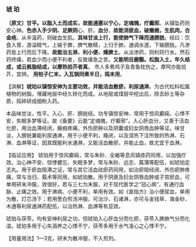 ### 琥 珀

**〔原文〕甘平。以脂入土而成实，故能通塞以宁心，定魂魄，疗癫邪**。从镇坠药则安心神。**色赤入手少阴、足厥阴**心、肝。**血分**，**故能消疲血，破癥瘕，生肌肉，合金疮**。从辛温药，则破血生肌。**其味甘淡上行，能使肺气下降而通膀胱**。经曰：饮食入胃，游溢精气，上输于脾，脾气散精，上归于肺，通调水道，下输膀胱。凡渗药皆上行而后下降。**故能治五淋、利小便、燥脾土**。从淡渗药，则利窍行水。然石药终燥，若血少而小便不利者，反致燥急之苦。**又能明目磨翳。松脂入土，年久结成，或云枫脂结成，以摩热拾芥者真**。 市人多煮鸡子及青鱼枕伪之，摩呵亦能拾芥，宜辨。 **用柏子仁末，入瓦锅同煮半日，捣末用**。

【讲解】**琥珀以镇惊安神为主要功效，并能活血散瘀，利尿通淋**。为古代松科松属植物的树脂，埋藏地层中经久转化而成。从地层或煤层中挖出后，除去砂土等杂质，捣碎研成细粉入药。

本品味甘淡，性平。入心、肝、膀胱经。功专镇惊安神、常用于惊风癫痫，心悸不安，失眠多梦等证。故《备要》云能“定魂魄，疗癫邪”。入心肝血分，又善于活血化瘀，用治血滞经闭，癥瘕疼痛，外伤瘀肿以及阴囊或妇女阴唇血肿等证。味甘淡，入膀胱兼能利尿通淋，用于小便不利，癃闭，以及湿热下注所致的热淋、石淋、血淋等证，因其既能利水通淋，又能活血散瘀，并能止血，故尤宜于血淋。

【临证应用】 琥珀用于惊风癫痫，常与朱砂、全蝎等息风镇痉药同用，以加强疗效。治心神不安、惊悸健忘、失眠多梦，常与朱砂、远志、菖蒲等配伍，如琥珀定志丸。用于瘀血阻滞之证，常与其它活血祛瘀药同用，如治瘀阻经闭、外伤瘀肿疼痛，常与当归、莪术等同用，如琥珀散。用于阴褒及妇女阴唇血肿或子宫瘀血，可单用研末冲服，效很好。若与三七为末服，对于现代医学之“冠心病”，有通行血脉、止痛之效。用于淋病、小便不利，单用有效。如《直指方》治小便尿血，单用为散，灯芯汤下；若用葱白煎汤冲服，可治沙、石诸淋，亦可与金钱草、海金砂、木通等利尿通淋药配伍，以治热淋、血淋等有显效。

琥珀与茯苓，均有安神利尿之功，但琥珀入心肝血分而化瘀，茯苓入脾肺气分而化湿。琥珀多用于心失涵养之心悸不宁，茯苓多用于水气凌心之心悸不宁。	

【用量用法】1—3克，研末为散冲服，不入煎剂。
